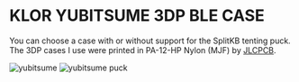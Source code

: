 # KLOR YUBITSUME 3DP BLE CASE

You can choose a case with or without support for the SplitKB tenting puck.\
The 3DP cases I use were printed in PA-12-HP Nylon (MJF) by [JLCPCB](https://jlcpcb.com/).

![yubitsume](../../../../case/docs/images/yubitsume_3dp_ble.png)
![yubitsume puck](../../../../case/docs/images/yubitsume_3dp_ble_puck.png)